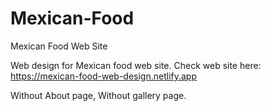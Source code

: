 # Mexican-Food
Mexican Food Web Site

Web design for Mexican food web site.
Check web site here: https://mexican-food-web-design.netlify.app

Without About page, Without gallery page.
